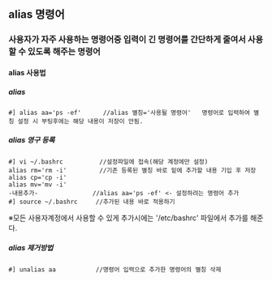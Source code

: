 ## alias 명령어
### 사용자가 자주 사용하는 명령어중 입력이 긴 명령어를 간단하게 줄여서 사용할 수 있도록 해주는 명령어

#### alias 사용법
##### alias 
```
#] alias aa='ps -ef'      //alias 별칭='사용될 명령어'   명령어로 입력하여 별칭 설정 시 부팅후에는 해당 내용이 저장이 안됨.
```
##### alias 영구 등록
```
#] vi ~/.bashrc          //설정파일에 접속(해당 계정에만 설정)
alias rm='rm -i'         //기존 등록된 별칭 바로 밑에 추가할 내용 기입 후 저장
alias cp='cp -i'
alias mv='mv -i'
-내용추가-               //alias aa='ps -ef' <- 설정하려는 명령어 추가
#] source ~/.bashrc     //추가된 내용 바로 적용하기
```
※모든 사용자계정에서 사용할 수 있게 추가시에는 '/etc/bashrc' 파일에서 추가를 해준다.

##### alias 제거방법
```
#] unalias aa           //명령어 입력으로 추가한 명령어의 별칭 삭제
```
